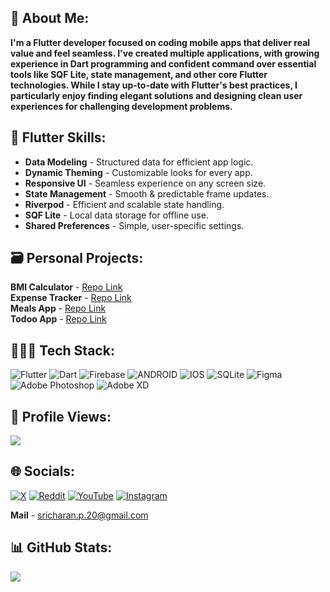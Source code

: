 ## 💫 About Me:
**I'm a Flutter developer focused on coding mobile apps that deliver real value and feel seamless. I've created multiple applications, with growing experience in Dart programming and confident command over essential tools like SQF Lite, state management, and other core Flutter technologies. While I stay up-to-date with Flutter's best practices, I particularly enjoy finding elegant solutions and designing clean user experiences for challenging development problems.**

## 💪 Flutter Skills:
- **Data Modeling** - Structured data for efficient app logic. <br/>
- **Dynamic Theming** - Customizable looks for every app. <br/>
- **Responsive UI** - Seamless experience on any screen size. <br/>
- **State Management** - Smooth & predictable frame updates. <br/>
- **Riverpod** - Efficient and scalable state handling. <br/>
- **SQF Lite** - Local data storage for offline use. <br/>
- **Shared Preferences** - Simple, user-specific settings. <br/>

## 🗃️ Personal Projects:
**BMI Calculator** - [Repo Link](https://github.com/gh-devcx420/bmi_calculator_V2.0)<br/>
**Expense Tracker** - [Repo Link](https://github.com/gh-devcx420/expense_tracker)<br/>
**Meals App** - [Repo Link](https://github.com/gh-devcx420/meals_app)<br/>
**Todoo App** - [Repo Link](https://github.com/gh-devcx420/todoo)<br/>

## 👨🏻‍💻 Tech Stack:
![Flutter](https://img.shields.io/badge/Flutter-%2302569B.svg?style=flat&logo=Flutter&logoColor=white) ![Dart](https://img.shields.io/badge/dart-%230175C2.svg?style=flat&logo=dart&logoColor=white) ![Firebase](https://img.shields.io/badge/firebase-%23039BE5.svg?style=flat&logo=firebase) ![ANDROID](https://img.shields.io/badge/android-%2320232a.svg?style=flat&logo=android&logoColor=%a4c639) ![IOS](https://img.shields.io/badge/IOS-%2320232a.svg?style=flat&logo=apple&logoColor=white) ![SQLite](https://img.shields.io/badge/sqlite-%2307405e.svg?style=flat&logo=sqlite&logoColor=white) 	![Figma](https://img.shields.io/badge/figma-%23F24E1E.svg?style=flat&logo=figma&logoColor=white) ![Adobe Photoshop](https://img.shields.io/badge/adobephotoshop-%2331A8FF.svg?style=flat&logo=adobephotoshop&logoColor=white) ![Adobe XD](https://img.shields.io/badge/Adobe%20XD-470137?style=flat&logo=Adobe%20XD&logoColor=#FF61F6)

## 👀 Profile Views:
![](https://komarev.com/ghpvc/?username=gh-devcx420&color=blueviolet&base=0&abbreviated=true)

## 🌐 Socials:
[![X](https://img.shields.io/badge/X.com-black.svg?logo=X&logoColor=white)](https://x.com/x_devcx420) [![Reddit](https://img.shields.io/badge/Reddit-%23FF4500.svg?logo=Reddit&logoColor=white)](https://reddit.com/user/rd_devCx420) [![YouTube](https://img.shields.io/badge/YouTube-%23FF0000.svg?logo=YouTube&logoColor=white)](https://youtube.com/@yt_devcx420) [![Instagram](https://img.shields.io/badge/Instagram-%23E4405F.svg?logo=Instagram&logoColor=white)](https://instagram.com/mt_devcx420) <br/>

**Mail** - sricharan.p.20@gmail.com

## 📊 GitHub Stats:
![](https://github-readme-stats.vercel.app/api/top-langs/?username=gh-devcx420&theme=nightowl&hide_border=false&include_all_commits=false&count_private=false&layout=compact)<br/>
